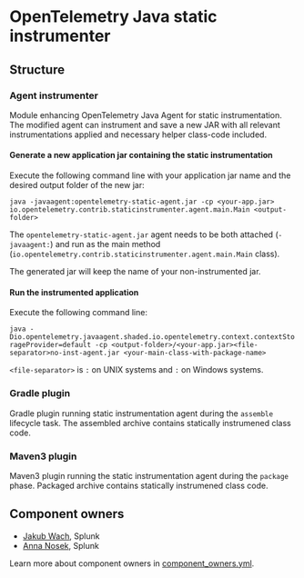 # OpenTelemetry Java static instrumenter

## Structure

### Agent instrumenter

Module enhancing OpenTelemetry Java Agent for static instrumentation. The modified agent can instrument and save a new JAR with all relevant instrumentations applied and necessary helper class-code included.

#### Generate a new application jar containing the static instrumentation

Execute the following command line with your application jar name and the desired output folder of the new jar:

`java -javaagent:opentelemetry-static-agent.jar -cp <your-app.jar> io.opentelemetry.contrib.staticinstrumenter.agent.main.Main <output-folder>`

The `opentelemetry-static-agent.jar` agent needs to be both attached (`-javaagent:`) and run as the main method (`io.opentelemetry.contrib.staticinstrumenter.agent.main.Main` class).

The generated jar will keep the name of your non-instrumented jar.

#### Run the instrumented application

Execute the following command line:

`java -Dio.opentelemetry.javaagent.shaded.io.opentelemetry.context.contextStorageProvider=default -cp <output-folder>/<your-app.jar><file-separator>no-inst-agent.jar <your-main-class-with-package-name>`

`<file-separator>` is `:` on UNIX systems and `:` on Windows systems.


### Gradle plugin

Gradle plugin running static instrumentation agent during the `assemble` lifecycle task. The assembled archive contains statically instrumened class code.

### Maven3 plugin

Maven3 plugin running the static instrumentation agent during the `package` phase. Packaged archive contains statically instrumened class code.

## Component owners

- [Jakub Wach](https://github.com/kubawach), Splunk
- [Anna Nosek](https://github.com/anosek-an), Splunk

Learn more about component owners in [component_owners.yml](../.github/component_owners.yml).
